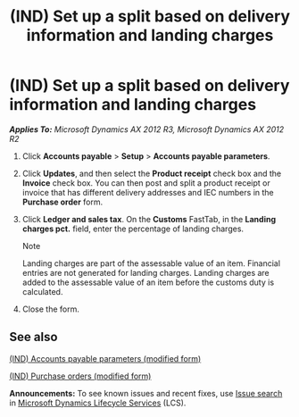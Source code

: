 ﻿---
title: (IND) Set up a split based on delivery information and landing charges
TOCTitle: (IND) Set up a split based on delivery information and landing charges
ms:assetid: 5254db1f-81a2-4e0b-9c2a-c6b7f50d4009
ms:mtpsurl: https://technet.microsoft.com/en-us/library/JJ664699(v=AX.60)
ms:contentKeyID: 49385772
ms.date: 04/18/2014
mtps_version: v=AX.60
---

# (IND) Set up a split based on delivery information and landing charges 


_**Applies To:** Microsoft Dynamics AX 2012 R3, Microsoft Dynamics AX 2012 R2_

1.  Click **Accounts payable** \> **Setup** \> **Accounts payable parameters**.

2.  Click **Updates**, and then select the **Product receipt** check box and the **Invoice** check box. You can then post and split a product receipt or invoice that has different delivery addresses and IEC numbers in the **Purchase order** form.

3.  Click **Ledger and sales tax**. On the **Customs** FastTab, in the **Landing charges pct.** field, enter the percentage of landing charges.
    

    > [!NOTE]
    > <P>Landing charges are part of the assessable value of an item. Financial entries are not generated for landing charges. Landing charges are added to the assessable value of an item before the customs duty is calculated.</P>



4.  Close the form.

## See also

[(IND) Accounts payable parameters (modified form)](https://technet.microsoft.com/en-us/library/jj664793\(v=ax.60\))

[(IND) Purchase orders (modified form)](https://technet.microsoft.com/en-us/library/jj664798\(v=ax.60\))

  
**Announcements:** To see known issues and recent fixes, use [Issue search](http://go.microsoft.com/fwlink/?linkid=389258) in [Microsoft Dynamics Lifecycle Services](http://go.microsoft.com/fwlink/?linkid=306505) (LCS).

